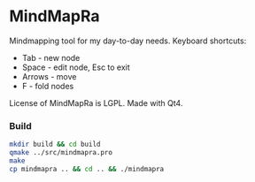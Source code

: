 # MindMapRa
Mindmapping tool for my day-to-day needs.
Keyboard shortcuts:
- Tab - new node
- Space - edit node, Esc to exit
- Arrows - move
- F - fold nodes

License of MindMapRa is LGPL. Made with Qt4.

### Build
```sh
mkdir build && cd build
qmake ../src/mindmapra.pro
make
cp mindmapra .. && cd .. && ./mindmapra
```
